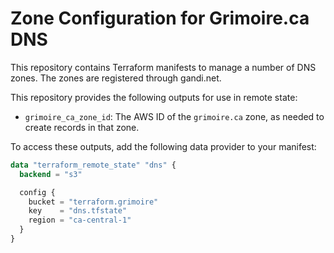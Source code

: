 # Zone Configuration for Grimoire.ca DNS

This repository contains Terraform manifests to manage a number of DNS zones. The zones are registered through gandi.net.

This repository provides the following outputs for use in remote state:

* `grimoire_ca_zone_id`: The AWS ID of the `grimoire.ca` zone, as needed to create records in that zone.

To access these outputs, add the following data provider to your manifest:

```terraform
data "terraform_remote_state" "dns" {
  backend = "s3"

  config {
    bucket = "terraform.grimoire"
    key    = "dns.tfstate"
    region = "ca-central-1"
  }
}
```
